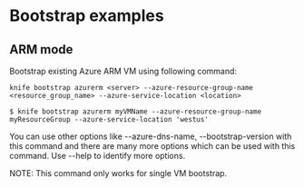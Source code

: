 # Bootstrap examples

## ARM mode

Bootstrap existing Azure ARM VM using following command:

```knife bootstrap azurerm <server> --azure-resource-group-name <resource_group_name> --azure-service-location <location>```

```$ knife bootstrap azurerm myVMName --azure-resource-group-name myResourceGroup --azure-service-location 'westus'```

You can use other options like --azure-dns-name, --bootstrap-version with this command and there are many more options which can be used with this command. Use --help to identify more options.

NOTE: This command only works for single VM bootstrap.
